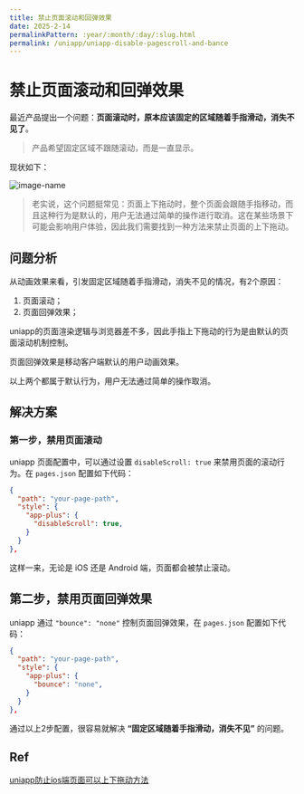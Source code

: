 ```yaml
---
title: 禁止页面滚动和回弹效果
date: 2025-2-14
permalinkPattern: :year/:month/:day/:slug.html
permalink: /uniapp/uniapp-disable-pagescroll-and-bance
---
```


# 禁止页面滚动和回弹效果

最近产品提出一个问题：**页面滚动时，原本应该固定的区域随着手指滑动，消失不见了**。

> 产品希望固定区域不跟随滚动，而是一直显示。

现状如下：

![image-name](@images/uniapp/uniapp-disable-pagescroll-and-bance/Simulator_Screen_iPhoneSE_2025-02-14.gif)

> 老实说，这个问题挺常见：页面上下拖动时，整个页面会跟随手指移动，而且这种行为是默认的，用户无法通过简单的操作进行取消。这在某些场景下可能会影响用户体验，因此我们需要找到一种方法来禁止页面的上下拖动。

## 问题分析

从动画效果来看，引发固定区域随着手指滑动，消失不见的情况，有2个原因：

  1. 页面滚动；
  2. 页面回弹效果；

uniapp的页面渲染逻辑与浏览器差不多，因此手指上下拖动的行为是由默认的页面滚动机制控制。

页面回弹效果是移动客户端默认的用户动画效果。

以上两个都属于默认行为，用户无法通过简单的操作取消。

## 解决方案

### 第一步，禁用页面滚动

uniapp 页面配置中，可以通过设置 `disableScroll: true` 来禁用页面的滚动行为。在 `pages.json` 配置如下代码：

```json
{
  "path": "your-page-path",
  "style": {
    "app-plus": {
      "disableScroll": true,
    }
  }
},
```

这样一来，无论是 iOS 还是 Android 端，页面都会被禁止滚动。

## 第二步，禁用页面回弹效果

uniapp 通过 `"bounce": "none"` 控制页面回弹效果，在 `pages.json` 配置如下代码：

```json
{
  "path": "your-page-path",
  "style": {
    "app-plus": {
      "bounce": "none",
    }
  }
},
```

通过以上2步配置，很容易就解决 **“固定区域随着手指滑动，消失不见”** 的问题。

## Ref

[uniapp防止ios端页面可以上下拖动方法](https://blog.51cto.com/u_16213313/9075802)
